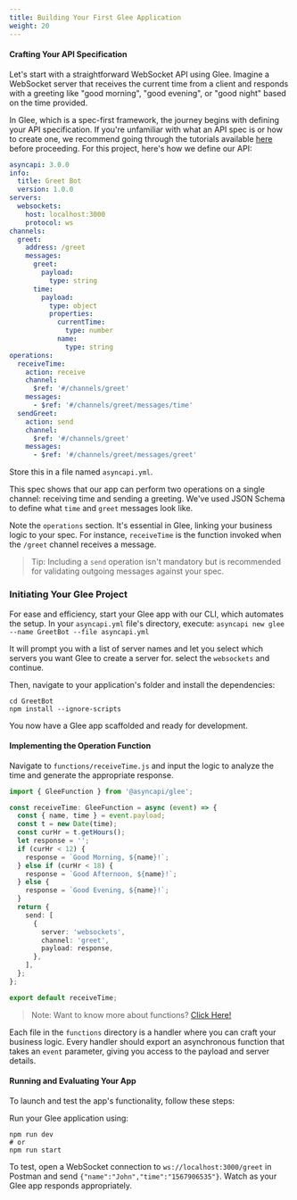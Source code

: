 ```yaml
---
title: Building Your First Glee Application
weight: 20
---
```


#### Crafting Your API Specification

Let's start with a straightforward WebSocket API using Glee. Imagine a WebSocket server that receives the current time from a client and responds with a greeting like "good morning", "good evening", or "good night" based on the time provided.

In Glee, which is a spec-first framework, the journey begins with defining your API specification. If you're unfamiliar with what an API spec is or how to create one, we recommend going through the tutorials available [here](https://www.asyncapi.com/docs/tutorials) before proceeding. For this project, here's how we define our API:

```yaml
asyncapi: 3.0.0
info:
  title: Greet Bot
  version: 1.0.0
servers:
  websockets:
    host: localhost:3000
    protocol: ws
channels:
  greet:
    address: /greet
    messages:
      greet:
        payload:
          type: string
      time:
        payload:
          type: object
          properties:
            currentTime:
              type: number
            name:
              type: string
operations:
  receiveTime:
    action: receive
    channel:
      $ref: '#/channels/greet'
    messages:
      - $ref: '#/channels/greet/messages/time'
  sendGreet:
    action: send
    channel:
      $ref: '#/channels/greet'
    messages:
      - $ref: '#/channels/greet/messages/greet'
```

Store this in a file named `asyncapi.yml`.

This spec shows that our app can perform two operations on a single channel: receiving time and sending a greeting. We've used JSON Schema to define what `time` and `greet` messages look like.

Note the `operations` section. It's essential in Glee, linking your business logic to your spec. For instance, `receiveTime` is the function invoked when the `/greet` channel receives a message.

> Tip: Including a `send` operation isn't mandatory but is recommended for validating outgoing messages against your spec.

### Initiating Your Glee Project

For ease and efficiency, start your Glee app with our CLI, which automates the setup. In your `asyncapi.yml` file's directory, execute: `asyncapi new glee --name GreetBot --file asyncapi.yml`

It will prompt you with a list of server names and let you select which servers you want Glee to create a server for. select the `websockets` and continue.

Then, navigate to your application's folder and install the dependencies:

```shell
cd GreetBot
npm install --ignore-scripts
```

You now have a Glee app scaffolded and ready for development.

#### Implementing the Operation Function

Navigate to `functions/receiveTime.js` and input the logic to analyze the time and generate the appropriate response.

```ts
import { GleeFunction } from '@asyncapi/glee';

const receiveTime: GleeFunction = async (event) => {
  const { name, time } = event.payload;
  const t = new Date(time);
  const curHr = t.getHours();
  let response = '';
  if (curHr < 12) {
    response = `Good Morning, ${name}!`;
  } else if (curHr < 18) {
    response = `Good Afternoon, ${name}!`;
  } else {
    response = `Good Evening, ${name}!`;
  }
  return {
    send: [
      {
        server: 'websockets',
        channel: 'greet',
        payload: response,
      },
    ],
  };
};

export default receiveTime;
```

> Note: Want to know more about functions? [Click Here!](./function-lifecycle-events.md)

Each file in the `functions` directory is a handler where you can craft your business logic. Every handler should export an asynchronous function that takes an `event` parameter, giving you access to the payload and server details.

#### Running and Evaluating Your App

To launch and test the app's functionality, follow these steps:

Run your Glee application using:

```
npm run dev
# or
npm run start
```

To test, open a WebSocket connection to `ws://localhost:3000/greet` in Postman and send `{"name":"John","time":"1567906535"}`. Watch as your Glee app responds appropriately.
